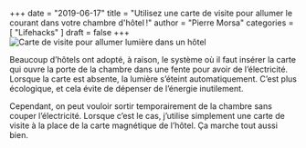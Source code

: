 +++
date        = "2019-06-17"
title       = "Utilisez une carte de visite pour allumer le courant dans votre chambre d'hôtel !"
author      = "Pierre Morsa"
categories  = [ "Lifehacks" ]
draft       = false
+++
![Carte de visite pour allumer lumière dans un hôtel](/pictures/2019/06/business-card-in-hotel.JPG)

Beaucoup d’hôtels ont adopté, à raison, le système où il faut insérer la carte qui ouvre la porte de la chambre dans une fente pour avoir de l’électricité. Lorsque la carte est absente, la lumière s’éteint automatiquement. C’est plus écologique, et cela évite de dépenser de l’énergie inutilement.

Cependant, on peut vouloir sortir temporairement de la chambre sans couper l’électricité. Lorsque c’est le cas, j’utilise simplement une carte de visite à la place de la carte magnétique de l’hôtel. Ça marche tout aussi bien.
